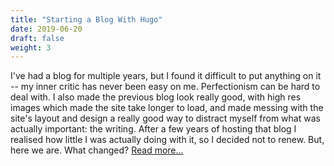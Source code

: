 ```yaml
---
title: "Starting a Blog With Hugo"
date: 2019-06-20
draft: false
weight: 3
---
```


I've had a blog for multiple years, but I found it difficult to put anything on it -- my inner critic has never been easy on me. Perfectionism can be hard to deal with. I also made the previous blog look really good, with high res images which made the site take longer to load, and made messing with the site's layout and design a really good way to distract myself from what was actually important: the writing. After a few years of hosting that blog I realised how little I was actually doing with it, so I decided not to renew. But, here we are. What changed? [Read more...](https://www.jorrit.co/posts/Starting-a-blog-with-Hugo)
